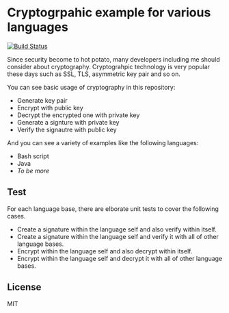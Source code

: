 # Cryptogrpahic example for various languages

[![Build Status](https://travis-ci.org/itanoss/cross-crypto-examples.svg)](https://travis-ci.org/itanoss/cross-crypto-examples)

Since security become to hot potato, many developers including me should consider about cryptography. Cryptograhpic technology is very popular these days such as SSL, TLS, asymmetric key pair and so on.

You can see basic usage of cryptography in this repository:

  - Generate key pair
  - Encrypt with public key
  - Decrypt the encrypted one with private key
  - Generate a signture with private key
  - Verify the signautre with public key

And you can see a variety of examples like the following languages:

  - Bash script
  - Java
  - _To be more_

## Test

For each language base, there are elborate unit tests to cover the following cases.
  - Create a signature within the language self and also verify within itself.
  - Create a signature within the language self and verify it with all of other language bases.
  - Encrypt within the language self and also decrypt within itself.
  - Encrypt within the language self and decrypt it with all of other language bases.

## License
MIT
